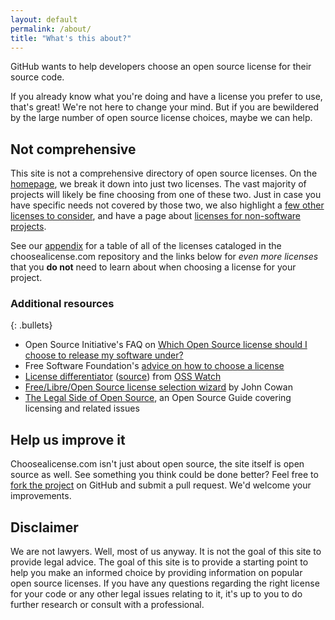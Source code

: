```yaml
---
layout: default
permalink: /about/
title: "What's this about?"
---
```


GitHub wants to help developers choose an open source license for their source code.

If you already know what you're doing and have a license you prefer to use, that's great! We're not here to change your mind. But if you are bewildered by the large number of open source license choices, maybe we can help.

## Not comprehensive

This site is not a comprehensive directory of open source licenses. On the [homepage](/), we break it down into just two licenses. The vast majority of projects will likely be fine choosing from one of these two. Just in case you have specific needs not covered by those two, we also highlight a [few other licenses to consider](/licenses/), and have a page about [licenses for non-software projects](/non-software/).

See our [appendix](/appendix/) for a table of all of the licenses cataloged in the choosealicense.com repository and the links below for *even more licenses* that you **do not** need to learn about when choosing a license for your project.

### Additional resources

{: .bullets}

* Open Source Initiative's FAQ on [Which Open Source license should I choose to release my software under?](https://opensource.org/faq#which-license)
* Free Software Foundation's [advice on how to choose a license](https://www.gnu.org/licenses/license-recommendations.en.html)
* [License differentiator](http://www.oss-watch.ac.uk/apps/licdiff/) ([source](https://github.com/ox-it/licdiff)) from [OSS Watch](http://www.oss-watch.ac.uk/)
* [Free/Libre/Open Source license selection wizard](http://vrici.lojban.org/~cowan/floss/) by John Cowan
* [The Legal Side of Open Source](https://opensource.guide/legal/), an Open Source Guide covering licensing and related issues

## Help us improve it

Choosealicense.com isn't just about open source, the site itself is open source as well. See something you think could be done better? Feel free to [fork the project](https://github.com/github/choosealicense.com) on GitHub and submit a pull request. We'd welcome your improvements.

## Disclaimer

We are not lawyers. Well, most of us anyway. It is not the goal of this site to provide legal advice. The goal of this site is to provide a starting point to help you make an informed choice by providing information on popular open source licenses. If you have any questions regarding the right license for your code or any other legal issues relating to it, it's up to you to do further research or consult with a professional.
